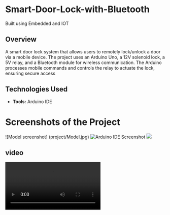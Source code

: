 # Smart-Door-Lock-with-Bluetooth
Built using Embedded and IOT


## Overview
A smart door lock system that allows users to remotely lock/unlock a door via a mobile device. The project uses an Arduino Uno, a 12V solenoid lock, a 5V relay, and a Bluetooth module for wireless communication. The Arduino processes mobile commands and controls the relay to actuate the lock, ensuring secure access

## Technologies Used
- **Tools:** Arduino IDE
# Screenshots of the Project
![Model screenshot]  (project/Model.jpg)
![Arduino IDE Screenshot](project/compilationprocess.jpg)
![](project/uploadingprocess.jpg)
## video
![video](project/video.mp4)


  


